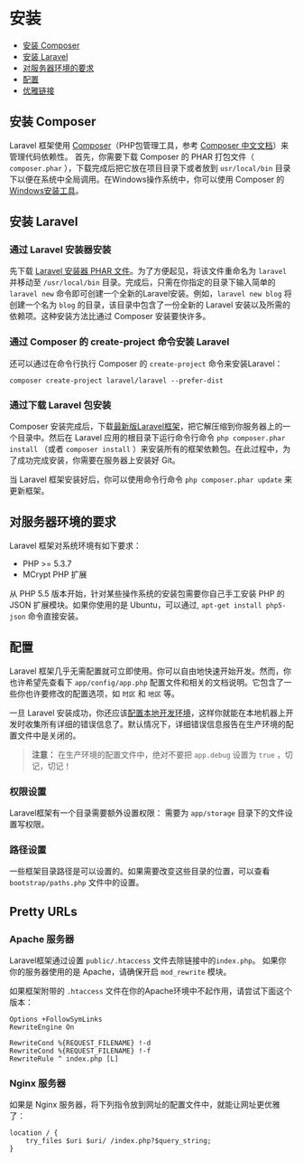 # 安装

* [安装 Composer](installation.md#install-composer)
* [安装 Laravel](installation.md#install-laravel)
* [对服务器环境的要求](installation.md#server-requirements)
* [配置](installation.md#configuration)
* [优雅链接](installation.md#pretty-urls)

## 安装 Composer

Laravel 框架使用 [Composer](http://getcomposer.org)（PHP包管理工具，参考 [Composer 中文文档](http://www.phpcomposer.com/)）来管理代码依赖性。 首先，你需要下载 Composer 的 PHAR 打包文件（ `composer.phar` ），下载完成后把它放在项目目录下或者放到 `usr/local/bin` 目录下以便在系统中全局调用。在Windows操作系统中，你可以使用 Composer 的[Windows安装工具](https://getcomposer.org/Composer-Setup.exe)。

## 安装 Laravel

### 通过 Laravel 安装器安装

先下载 [Laravel 安装器 PHAR 文件](http://laravel.com/laravel.phar)。为了方便起见，将该文件重命名为 `laravel` 并移动至 `/usr/local/bin` 目录。完成后，只需在你指定的目录下输入简单的 `laravel new` 命令即可创建一个全新的Laravel安装。例如，`laravel new blog` 将创建一个名为 `blog` 的目录，该目录中包含了一份全新的 Laravel 安装以及所需的依赖项。这种安装方法比通过 Composer 安装要快许多。

### 通过 Composer 的 create-project 命令安装 Laravel

还可以通过在命令行执行 Composer 的 `create-project` 命令来安装Laravel：

```text
composer create-project laravel/laravel --prefer-dist
```

### 通过下载 Laravel 包安装

Composer 安装完成后，下载[最新版Laravel框架](https://github.com/laravel/laravel/archive/master.zip)，把它解压缩到你服务器上的一个目录中。然后在 Laravel 应用的根目录下运行命令行命令 `php composer.phar install` （或者 `composer install` ）来安装所有的框架依赖包。在此过程中，为了成功完成安装，你需要在服务器上安装好 Git。

当 Laravel 框架安装好后，你可以使用命令行命令 `php composer.phar update` 来更新框架。

## 对服务器环境的要求

Laravel 框架对系统环境有如下要求：

* PHP &gt;= 5.3.7
* MCrypt PHP 扩展

从 PHP 5.5 版本开始，针对某些操作系统的安装包需要你自己手工安装 PHP 的 JSON 扩展模块。如果你使用的是 Ubuntu，可以通过, `apt-get install php5-json` 命令直接安装。

## 配置

Laravel 框架几乎无需配置就可立即使用。你可以自由地快速开始开发。然而，你也许希望先查看下 `app/config/app.php` 配置文件和相关的文档说明。它包含了一些你也许要修改的配置选项，如 `时区` 和 `地区` 等。

一旦 Laravel 安装成功，你还应该[配置本地开发环境](https://github.com/bryantyan/laravel4.2docs/tree/f12ffb53f9f16c3968c58e9dd508247dc98deb70/docs/configuration/README.md#environment-configuration)，这样你就能在本地机器上开发时收集所有详细的错误信息了。默认情况下，详细错误信息报告在生产环境的配置文件中是关闭的。

> **注意：** 在生产环境的配置文件中，绝对不要把 `app.debug` 设置为 `true` ，切记，切记！

### 权限设置

Laravel框架有一个目录需要额外设置权限： 需要为 `app/storage` 目录下的文件设置写权限。

### 路径设置

一些框架目录路径是可以设置的。如果需要改变这些目录的位置，可以查看 `bootstrap/paths.php` 文件中的设置。

## Pretty URLs

### Apache 服务器

Laravel框架通过设置 `public/.htaccess` 文件去除链接中的`index.php`。 如果你你的服务器使用的是 Apache，请确保开启 `mod_rewrite` 模块。

如果框架附带的 `.htaccess` 文件在你的Apache环境中不起作用，请尝试下面这个版本：

```text
Options +FollowSymLinks
RewriteEngine On

RewriteCond %{REQUEST_FILENAME} !-d
RewriteCond %{REQUEST_FILENAME} !-f
RewriteRule ^ index.php [L]
```

### Nginx 服务器

如果是 Nginx 服务器，将下列指令放到网址的配置文件中，就能让网址更优雅了：

```text
location / {
    try_files $uri $uri/ /index.php?$query_string;
}
```

